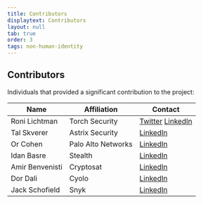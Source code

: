 ```yaml
---
title: Contributors
displaytext: Contributors
layout: null
tab: true
order: 3
tags: non-human-identity
---
```


## Contributors

Individuals that provided a significant contribution to the project:

| Name | Affiliation | Contact |
| --- | --- | --- |
| Roni Lichtman | Torch Security | [Twitter](https://x.com/roni_lichtman_) [LinkedIn](https://www.linkedin.com/in/roni-lichtman/) |
| Tal Skverer | Astrix Security | [LinkedIn](https://www.linkedin.com/in/reverser/) |
| Or Cohen | Palo Alto Networks | [LinkedIn](https://www.linkedin.com/in/or-cohen-51a32b131/) |
| Idan Basre | Stealth | [LinkedIn](https://www.linkedin.com/in/idan-basre/) |
| Amir Benvenisti | Cryptosat | [LinkedIn](https://www.linkedin.com/in/amir-benvenisti/) |
| Dor Dali | Cyolo | [LinkedIn](https://www.linkedin.com/in/dordali/) |
| Jack Schofield  | Snyk | [LinkedIn](https://www.linkedin.com/in/jackschofield85/) |
